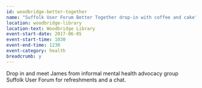 ```yaml
---
id: woodbridge-better-together
name: "Suffolk User Forum Better Together drop-in with coffee and cake"
location: woodbridge-library
location-text: Woodbridge Library
event-start-date: 2017-06-05
event-start-time: 1030
event-end-time: 1230
event-category: health
breadcrumb: y
---
```


Drop in and meet James from informal mental health advocacy group Suffolk User Forum for refreshments and a chat.

